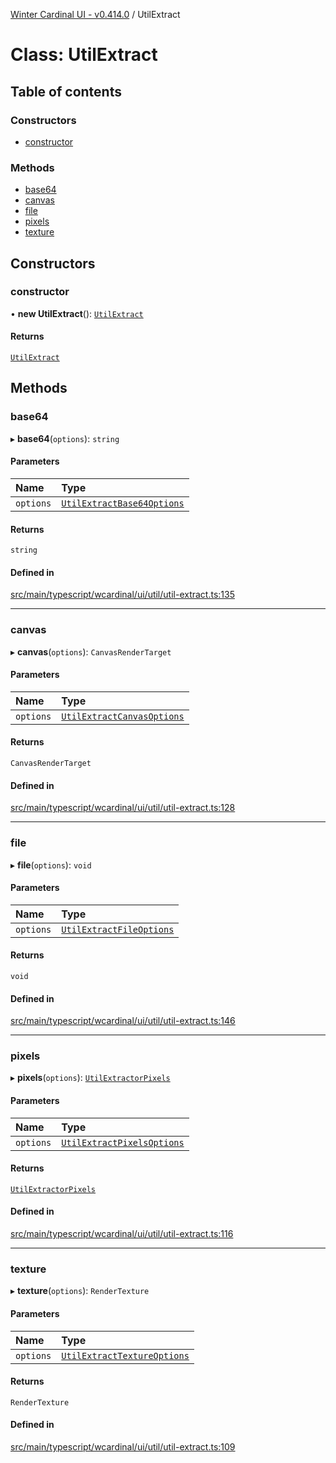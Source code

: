[Winter Cardinal UI - v0.414.0](../index.md) / UtilExtract

# Class: UtilExtract

## Table of contents

### Constructors

- [constructor](UtilExtract.md#constructor)

### Methods

- [base64](UtilExtract.md#base64)
- [canvas](UtilExtract.md#canvas)
- [file](UtilExtract.md#file)
- [pixels](UtilExtract.md#pixels)
- [texture](UtilExtract.md#texture)

## Constructors

### constructor

• **new UtilExtract**(): [`UtilExtract`](UtilExtract.md)

#### Returns

[`UtilExtract`](UtilExtract.md)

## Methods

### base64

▸ **base64**(`options`): `string`

#### Parameters

| Name | Type |
| :------ | :------ |
| `options` | [`UtilExtractBase64Options`](../interfaces/UtilExtractBase64Options.md) |

#### Returns

`string`

#### Defined in

[src/main/typescript/wcardinal/ui/util/util-extract.ts:135](https://github.com/winter-cardinal/winter-cardinal-ui/blob/v0.414.0/src/main/typescript/wcardinal/ui/util/util-extract.ts#L135)

___

### canvas

▸ **canvas**(`options`): `CanvasRenderTarget`

#### Parameters

| Name | Type |
| :------ | :------ |
| `options` | [`UtilExtractCanvasOptions`](../interfaces/UtilExtractCanvasOptions.md) |

#### Returns

`CanvasRenderTarget`

#### Defined in

[src/main/typescript/wcardinal/ui/util/util-extract.ts:128](https://github.com/winter-cardinal/winter-cardinal-ui/blob/v0.414.0/src/main/typescript/wcardinal/ui/util/util-extract.ts#L128)

___

### file

▸ **file**(`options`): `void`

#### Parameters

| Name | Type |
| :------ | :------ |
| `options` | [`UtilExtractFileOptions`](../interfaces/UtilExtractFileOptions.md) |

#### Returns

`void`

#### Defined in

[src/main/typescript/wcardinal/ui/util/util-extract.ts:146](https://github.com/winter-cardinal/winter-cardinal-ui/blob/v0.414.0/src/main/typescript/wcardinal/ui/util/util-extract.ts#L146)

___

### pixels

▸ **pixels**(`options`): [`UtilExtractorPixels`](../interfaces/UtilExtractorPixels.md)

#### Parameters

| Name | Type |
| :------ | :------ |
| `options` | [`UtilExtractPixelsOptions`](../interfaces/UtilExtractPixelsOptions.md) |

#### Returns

[`UtilExtractorPixels`](../interfaces/UtilExtractorPixels.md)

#### Defined in

[src/main/typescript/wcardinal/ui/util/util-extract.ts:116](https://github.com/winter-cardinal/winter-cardinal-ui/blob/v0.414.0/src/main/typescript/wcardinal/ui/util/util-extract.ts#L116)

___

### texture

▸ **texture**(`options`): `RenderTexture`

#### Parameters

| Name | Type |
| :------ | :------ |
| `options` | [`UtilExtractTextureOptions`](../interfaces/UtilExtractTextureOptions.md) |

#### Returns

`RenderTexture`

#### Defined in

[src/main/typescript/wcardinal/ui/util/util-extract.ts:109](https://github.com/winter-cardinal/winter-cardinal-ui/blob/v0.414.0/src/main/typescript/wcardinal/ui/util/util-extract.ts#L109)
